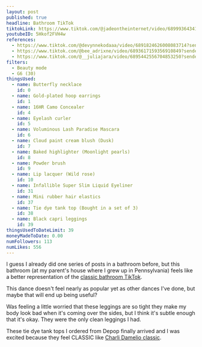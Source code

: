 ```yaml
---
layout: post
published: true
headline: Bathroom TikTok
tiktokLink: https://www.tiktok.com/@jadeontheinternet/video/6899936434115923206?sender_device=pc&sender_web_id=6891999718790268421&is_from_webapp=1
youtubeID: 5Hkof2FVH4w
references:
  - https://www.tiktok.com/@devynnekodaaa/video/6891824626008083714?sender_device=pc&sender_web_id=6891999718790268421&is_from_webapp=1
  - https://www.tiktok.com/@bee_adrixne/video/6893617159356910849?sender_device=pc&sender_web_id=6891999718790268421&is_from_webapp=1
  - https://www.tiktok.com/@__juliajara/video/6895442556704853250?sender_device=pc&sender_web_id=6891999718790268421&is_from_webapp=1
filters:
  - Beauty mode
  - G6 (30)
thingsUsed:
  - name: Butterfly necklace
    id: 0
  - name: Gold-plated hoop earrings
    id: 1
  - name: 16HR Camo Concealer
    id: 4
  - name: Eyelash curler
    id: 5
  - name: Voluminous Lash Paradise Mascara
    id: 6
  - name: Cloud paint cream blush (Dusk)
    id: 7
  - name: Baked highlighter (Moonlight pearls)
    id: 8
  - name: Powder brush
    id: 9
  - name: Lip lacquer (Wild rose)
    id: 10
  - name: Infallible Super Slim Liquid Eyeliner
    id: 31
  - name: Mini rubber hair elastics
    id: 37
  - name: Tie dye tank top (Bought in a set of 3)
    id: 38
  - name: Black capri leggings
    id: 39
thingsUsedToDateLimit: 39
moneyMadeToDate: 0.00
numFollowers: 113
numLikes: 556
---
```


I guess I already did one series of posts in a bathroom before, but this bathroom (at my parent's house where I grew up in Pennsylvania) feels like a better representation of the [classic bathroom TikTok](https://www.nytimes.com/2020/01/23/style/tik-tok-bathrooms.html).

This dance doesn't feel nearly as popular yet as other dances I've done, but maybe that will end up being useful?

Was feeling a little worried that these leggings are so tight they make my body look bad when it's coming over the sides, but I think it's subtle enough that it's okay. They were the only clean leggings I had.

These tie dye tank tops I ordered from Depop finally arrived and I was excited because they feel CLASSIC like [Charli Damelio classic](https://www.tiktok.com/@charlidamelio/video/6896234993069067526?lang=en&sender_device=pc&sender_web_id=6891999718790268421&is_from_webapp=1).
